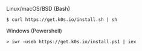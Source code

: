 Linux/macOS/BSD (Bash)
```
$ curl https://get.k0s.io/install.sh | sh
```

Windows (Powershell)
```
> iwr -useb https://get.k0s.io/install.ps1 | iex
```

